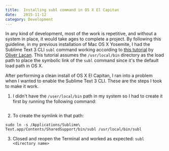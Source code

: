 ```yaml
---
title:  Installing subl command in OS X El Capitan
date:   2015-11-12
category: Development
---
```


In any kind of development, most of the work is repetitive, and without a system in place, it would take ages to complete a project. By following this guideline, in my previous installation of Mac OS X Yosemite, I had the Sublime Text 3 CLI `subl` command working according to [this tutorial](http://olivierlacan.com/posts/launch-sublime-text-3-from-the-command-line/) by [Oliver Lacan](https://twitter.com/olivierlacan). This tutorial assumes the `/usr/local/bin` directory as the load path to place the symbolic link of the `subl` command since it's the default load path in OS X.

After performing a clean install of OS X El Capitan, I ran into a problem when I wanted to enable the Sublime Text 3 CLI. These are the steps I took to make it work.

1. I didn't have the `/user/local/bin` path in my system so I had to create it first by running the following command:
```sudo mkdir -p "/usr/local/bin/"
```
2. To create the symlink in that path:
```
sudo ln -s /Applications/Sublime\ Text.app/Contents/SharedSupport/bin/subl /usr/local/bin/subl
```
3. Closed and reopen the Terminal and worked as expected:
```subl <directory name>```
